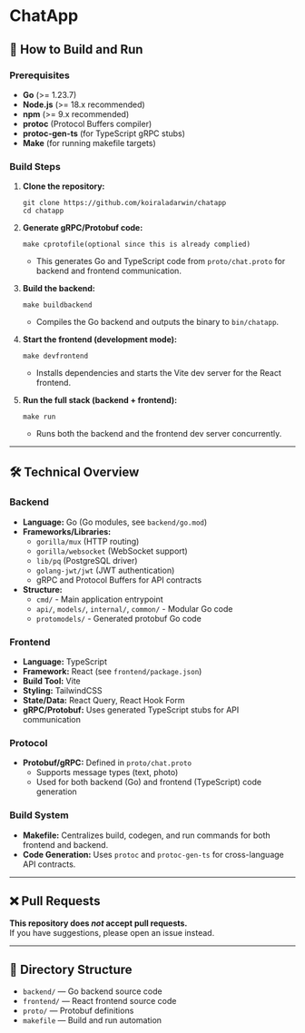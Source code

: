 # ChatApp

## 🚀 How to Build and Run

### Prerequisites

- **Go** (>= 1.23.7)
- **Node.js** (>= 18.x recommended)
- **npm** (>= 9.x recommended)
- **protoc** (Protocol Buffers compiler)
- **protoc-gen-ts** (for TypeScript gRPC stubs)
- **Make** (for running makefile targets)

### Build Steps

1. **Clone the repository:**
   ```
   git clone https://github.com/koiraladarwin/chatapp
   cd chatapp
   ```

2. **Generate gRPC/Protobuf code:**
   ```
   make cprotofile(optional since this is already complied)
   ```
   - This generates Go and TypeScript code from `proto/chat.proto` for backend and frontend communication.

3. **Build the backend:**
   ```
   make buildbackend
   ```
   - Compiles the Go backend and outputs the binary to `bin/chatapp`.

4. **Start the frontend (development mode):**
   ```
   make devfrontend
   ```
   - Installs dependencies and starts the Vite dev server for the React frontend.

5. **Run the full stack (backend + frontend):**
   ```
   make run
   ```
   - Runs both the backend and the frontend dev server concurrently.

---

## 🛠️ Technical Overview

### Backend

- **Language:** Go (Go modules, see `backend/go.mod`)
- **Frameworks/Libraries:** 
  - `gorilla/mux` (HTTP routing)
  - `gorilla/websocket` (WebSocket support)
  - `lib/pq` (PostgreSQL driver)
  - `golang-jwt/jwt` (JWT authentication)
  - gRPC and Protocol Buffers for API contracts
- **Structure:** 
  - `cmd/` - Main application entrypoint
  - `api/`, `models/`, `internal/`, `common/` - Modular Go code
  - `protomodels/` - Generated protobuf Go code

### Frontend

- **Language:** TypeScript
- **Framework:** React (see `frontend/package.json`)
- **Build Tool:** Vite
- **Styling:** TailwindCSS
- **State/Data:** React Query, React Hook Form
- **gRPC/Protobuf:** Uses generated TypeScript stubs for API communication

### Protocol

- **Protobuf/gRPC:** Defined in `proto/chat.proto`
  - Supports message types (text, photo)
  - Used for both backend (Go) and frontend (TypeScript) code generation

### Build System

- **Makefile:** Centralizes build, codegen, and run commands for both frontend and backend.
- **Code Generation:** Uses `protoc` and `protoc-gen-ts` for cross-language API contracts.

---

## ❌ Pull Requests

**This repository does _not_ accept pull requests.**  
If you have suggestions, please open an issue instead.

---

## 📁 Directory Structure

- `backend/` — Go backend source code
- `frontend/` — React frontend source code
- `proto/` — Protobuf definitions
- `makefile` — Build and run automation



